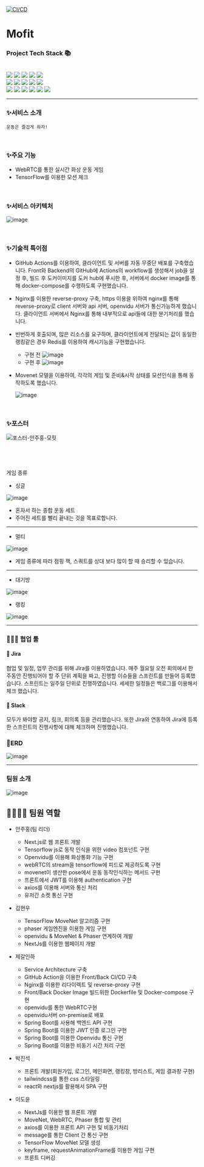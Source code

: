 [![CI/CD](https://github.com/MoFit-Project/Backend/actions/workflows/gradle.yml/badge.svg)](https://github.com/MoFit-Project/Backend/actions/workflows/gradle.yml)

# Mofit

### Project Tech Stack 📚
&#160;   
<img src="https://img.shields.io/badge/TensorFlow-FF6F00?style=flat&logo=TensorFlow&logoColor=white"/> 
<img src="https://img.shields.io/badge/Spring Boot-6DB33F?style=flat&logo=Spring Boot&logoColor=white"/> 
<img src="https://img.shields.io/badge/NGINX-009638?style=flat&logo=NGINX&logoColor=white"/>
<img src="https://img.shields.io/badge/Amazon AWS-232F3E?style=flat&logo=Amazon AWS&logoColor=white"/> 
<img src="https://img.shields.io/badge/JavaScript-F7DF1E?style=flat&logo=JavaScript&logoColor=white"/>
&#160;   
<img src="https://img.shields.io/badge/Amazon RDS-527FFF?style=flat&logo=Amazon RDS&logoColor=white"/> 
<img src="https://img.shields.io/badge/Docker-2496ED?style=flat&logo=Docker&logoColor=white"/>
<img src="https://img.shields.io/badge/Next.js-000000?style=flat&logo=Next.js&logoColor=white"/> 
<img src="https://img.shields.io/badge/GitHub Actions-2088FF?style=flat&logo=GitHub Actions&logoColor=white"/>
<img src="https://img.shields.io/badge/WebRTC-333333?style=flat&logo=WebRTC&logoColor=white"/> 
&#160;   
<img src="https://img.shields.io/badge/MySQL-4479A1?style=flat&logo=MySQL&logoColor=white"/>
<img src="https://img.shields.io/badge/Redis-DC382D?style=flat&logo=Redis&logoColor=white"/>
<img src="https://img.shields.io/badge/Jira-0052CC?style=flat&logo=Jira&logoColor=white"/>
<img src="https://img.shields.io/badge/Slack-4A154B?style=flat&logo=Slack&logoColor=white"/>
<img src="https://img.shields.io/badge/GitHub-181717?style=flat&logo=GitHub&logoColor=white"/>
<img src="https://img.shields.io/badge/GameEngine-Phaser-blueviolet"/>

---

### ✨서비스 소개
```운동은 즐겁게 하자!```


&#160;   
### ✨주요 기능

- WebRTC를 통한 실시간 화상 운동 게임
- TensorFlow를 이용한 모션 체크 


&#160;   
### ✨서비스 아키텍처

![image](https://user-images.githubusercontent.com/105699532/223957920-6ec970cf-f36d-4d02-a7be-14a4aca77427.png)



&#160;   
### ✨기술적 특이점

- GitHub Actions를 이용하여, 클라이언트 및 서버를 자동 무중단 배포를 구축했습니다. Front와 Backend의 GitHub에 Actions의 workflow를 생성해서 job을 설정 후, 빌드 후 도커이미지를 도커 hub에 푸시한 후, 서버에서 docker image를 통해 docker-compose를 수행하도록 구현했습니다.

- Nginx를 이용한 reverse-proxy 구축, https 이용을 위하여 nginx를 통해 reverse-proxy로 client 서버와 api 서버, openvidu 서버가 통신가능하게 했습니다. 클라이언트 서버에서 Nginx를 통해 내부적으로 api들에 대한 분기처리를 했습니다.

- 빈번하게 호출되며, 많은 리소스를 요구하며, 클라이언트에게 전달되는 값이 동일한 랭킹같은 경우 Redis를 이용하여 캐시기능을 구현했습니다. 
  - 구현 전
  ![image](https://user-images.githubusercontent.com/105699532/223959646-939a9005-e6da-4733-9bbe-6ebab3a46fae.png)
  - 구현 후
  ![image](https://user-images.githubusercontent.com/105699532/223959903-7feca271-a128-4cb3-a584-9ba53f0f1470.png)  

- Movenet 모델을 이용하여, 각각의 게임 및 준비&시작 상태를 모션인식을 통해 동작하도록 했습니다.

  ![image](https://user-images.githubusercontent.com/94699082/224929519-b379413c-2f84-4a2c-9f83-e9df40443bfc.png)

&#160;   
### ✨포스터

  ![포스터-안주홍-모핏](https://user-images.githubusercontent.com/94699082/224369032-02e132da-1bdc-4ff7-ae16-5efa77afae94.jpg)


&#160;   
---
게임 종류

- 싱글

![image](https://user-images.githubusercontent.com/105699532/223953841-6edfb611-468c-4698-9fec-6550d7abaeb2.png)

- 혼자서 하는 종합 운동 세트
- 주어진 세트를 빨리 끝내는 것을 목표로합니다.


***

- 멀티 

![image](https://user-images.githubusercontent.com/105699532/223954197-c08d9cda-4d73-498e-8b80-a179e6dc4ebb.png)

- 게임 종류에 따라 점핑 잭, 스쿼트를 상대 보다 많이 할 때 승리할 수 있습니다.


***

- 대기방

![image](https://user-images.githubusercontent.com/105699532/223955025-461ea9a2-9b28-43b3-bf89-7f47f498289c.png)

- 랭킹

![image](https://user-images.githubusercontent.com/105699532/223956798-f55ce215-5242-4443-b49b-3844c28c5e18.png)


---

### 👨‍👩‍👧 협업 툴

#### 📜 Jira
협업 및 일정, 업무 관리를 위해 Jira를 이용하였습니다. 매주 월요일 오전 회의에서 한 주동안 진행되어야 할 주 단위 계획을 짜고, 진행할 이슈들을 스프린트를 만들어 등록했습니다. 스프린트는 일주일 단위로 진행하였습니다. 세세한 일정들은 백로그를 이용해서 체크 했습니다.

#### 📜 Slack
모두가 봐야할 공지, 링크, 회의록 등을 관리했습니다. 또한 Jira와 연동하여 Jira에 등록한 스프린트의 진행사항에 대해 체크하며 진행했습니다.



### 📝ERD
![image](https://user-images.githubusercontent.com/105699532/223963125-35081bd9-4a8f-4c60-a782-d5093859c6f8.png)



---
### 팀원 소개
![image](https://user-images.githubusercontent.com/105699532/223963462-c9992e18-b026-44c1-b929-b4e01d6d7924.png)


👩‍👩‍👧‍👧 팀원 역할
---
- 안주홍(팀 리더)
  - Next.js로 웹 프론트 개발
  - Tensorflow js로 동작 인식을 위한 video 컴포넌트 구현
  - Openvidu를 이용해 화상통화 기능 구현
  - webRTC의 stream을 tensorflow에 피드로 제공하도록 구현
  - movenet이 생산한 pose에서 운동 동작인식하는 메서드 구현
  - 프론트에서 JWT를 이용해 authentication 구현
  - axios를 이용해 서버와 통신 처리
  - 유저간 소켓 통신 구현
  
- 김현우
  - TensorFlow MoveNet 알고리즘 구현
  - phaser 게임엔진을 이용한 게임 구현
  - openvidu & MoveNet & Phaser 연계하여 개발
  - NextJs를 이용한 웹페이지 개발

- 제갈인하
  - Service Architecture 구축
  - GitHub Action을 이용한 Front/Back CI/CD 구축
  - Nginx를 이용한 리다이렉트 및 reverse-proxy 구현
  - Front/Back Docker Image 빌드위한 Dockerfile 및 Docker-compose 구현
  - openvidu를 통한 WebRTC구현
  - openvidu서버 on-premise로 배포
  - Spring Boot를 사용해 백엔드 API 구현
  - Spring Boot를 이용한 JWT 인증 로그인 구현
  - Spring Boot를 이용한 Openvidu 통신 구현
  - Spring Boot를 이용한 비동기 시간 처리 구현
  
- 박진석
  - 프론트 개발(회원가입, 로그인, 메인화면, 랭킹창, 방리스트, 게임 결과창 구현)
  - tailwindcss를 통한 css 스타일링
  - react와 nextjs를 활용해서 SPA 구현

- 이도윤
  - NextJs를 이용한 웹 프론트 개발
  - MoveNet, WebRTC, Phaser 통합 및 관리
  - axios를 이용한 프론트 API 구현 및 비동기처리
  - message를 통한 Client 간 통신 구현
  - TensorFlow MoveNet 모델 생성
  - keyframe, requestAnimationFrame를 이용한 게임 구현
  - 프론트 디버깅 
